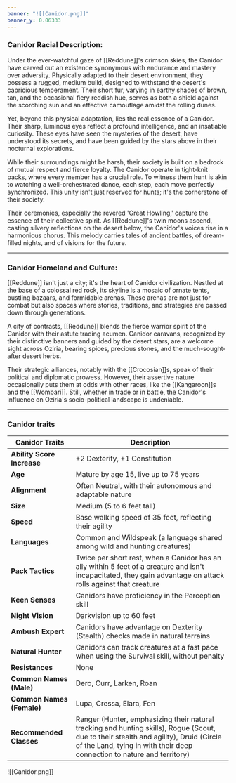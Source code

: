 ```yaml
---
banner: "![[Canidor.png]]"
banner_y: 0.06333
---
```


### Canidor Racial Description:

Under the ever-watchful gaze of [[Reddune]]'s crimson skies, the Canidor have carved out an existence synonymous with endurance and mastery over adversity. Physically adapted to their desert environment, they possess a rugged, medium build, designed to withstand the desert's capricious temperament. Their short fur, varying in earthy shades of brown, tan, and the occasional fiery reddish hue, serves as both a shield against the scorching sun and an effective camouflage amidst the rolling dunes.

Yet, beyond this physical adaptation, lies the real essence of a Canidor. Their sharp, luminous eyes reflect a profound intelligence, and an insatiable curiosity. These eyes have seen the mysteries of the desert, have understood its secrets, and have been guided by the stars above in their nocturnal explorations.

While their surroundings might be harsh, their society is built on a bedrock of mutual respect and fierce loyalty. The Canidor operate in tight-knit packs, where every member has a crucial role. To witness them hunt is akin to watching a well-orchestrated dance, each step, each move perfectly synchronized. This unity isn't just reserved for hunts; it's the cornerstone of their society.

Their ceremonies, especially the revered 'Great Howling,' capture the essence of their collective spirit. As [[Reddune]]'s twin moons ascend, casting silvery reflections on the desert below, the Canidor's voices rise in a harmonious chorus. This melody carries tales of ancient battles, of dream-filled nights, and of visions for the future.

-----
### Canidor Homeland and Culture:

[[Reddune]] isn't just a city; it's the heart of Canidor civilization. Nestled at the base of a colossal red rock, its skyline is a mosaic of ornate tents, bustling bazaars, and formidable arenas. These arenas are not just for combat but also spaces where stories, traditions, and strategies are passed down through generations.

A city of contrasts, [[Reddune]] blends the fierce warrior spirit of the Canidor with their astute trading acumen. Canidor caravans, recognized by their distinctive banners and guided by the desert stars, are a welcome sight across Oziria, bearing spices, precious stones, and the much-sought-after desert herbs.

Their strategic alliances, notably with the [[Crocosian]]s, speak of their political and diplomatic prowess. However, their assertive nature occasionally puts them at odds with other races, like the [[Kangaroon]]s and the [[Wombari]]. Still, whether in trade or in battle, the Canidor's influence on Oziria's socio-political landscape is undeniable.

-----
### Canidor traits

|**Canidor Traits**|**Description**|
|---|---|
|**Ability Score Increase**|+2 Dexterity, +1 Constitution|
|**Age**|Mature by age 15, live up to 75 years|
|**Alignment**|Often Neutral, with their autonomous and adaptable nature|
|**Size**|Medium (5 to 6 feet tall)|
|**Speed**|Base walking speed of 35 feet, reflecting their agility|
|**Languages**|Common and Wildspeak (a language shared among wild and hunting creatures)|
|**Pack Tactics**|Twice per short rest, when a Canidor has an ally within 5 feet of a creature and isn't incapacitated, they gain advantage on attack rolls against that creature|
|**Keen Senses**|Canidors have proficiency in the Perception skill|
|**Night Vision**|Darkvision up to 60 feet|
|**Ambush Expert**|Canidors have advantage on Dexterity (Stealth) checks made in natural terrains|
|**Natural Hunter**|Canidors can track creatures at a fast pace when using the Survival skill, without penalty|
|**Resistances**|None|
|**Common Names (Male)**|Dero, Curr, Larken, Roan|
|**Common Names (Female)**|Lupa, Cressa, Elara, Fen|
|**Recommended Classes**|Ranger (Hunter, emphasizing their natural tracking and hunting skills), Rogue (Scout, due to their stealth and agility), Druid (Circle of the Land, tying in with their deep connection to nature and territory)|

![[Canidor.png]]